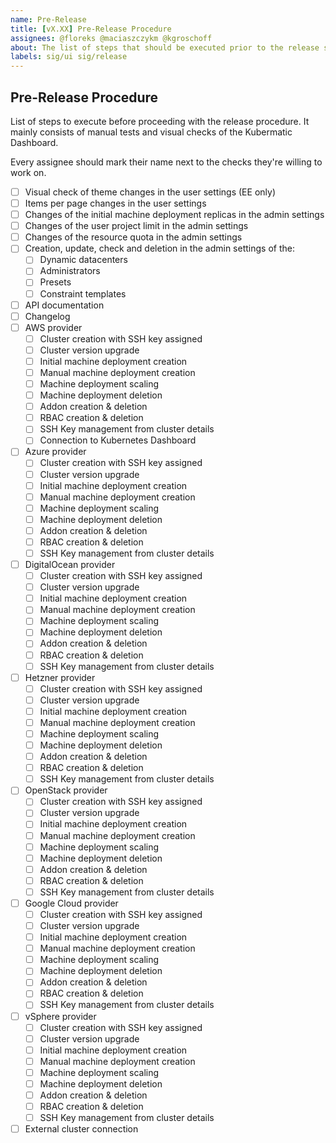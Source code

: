 ```yaml
---
name: Pre-Release
title: [vX.XX] Pre-Release Procedure
assignees: @floreks @maciaszczykm @kgroschoff
about: The list of steps that should be executed prior to the release step list 
labels: sig/ui sig/release
---
```


## Pre-Release Procedure
List of steps to execute before proceeding with the release procedure. It mainly consists of
manual tests and visual checks of the Kubermatic Dashboard.

Every assignee should mark their name next to the checks they're willing to work on.

- [ ] Visual check of theme changes in the user settings (EE only)
- [ ] Items per page changes in the user settings
- [ ] Changes of the initial machine deployment replicas in the admin settings
- [ ] Changes of the user project limit in the admin settings
- [ ] Changes of the resource quota in the admin settings
- [ ] Creation, update, check and deletion in the admin settings of the:
  - [ ] Dynamic datacenters
  - [ ] Administrators
  - [ ] Presets
  - [ ] Constraint templates
- [ ] API documentation
- [ ] Changelog
- [ ] AWS provider
  - [ ] Cluster creation with SSH key assigned
  - [ ] Cluster version upgrade
  - [ ] Initial machine deployment creation
  - [ ] Manual machine deployment creation
  - [ ] Machine deployment scaling
  - [ ] Machine deployment deletion
  - [ ] Addon creation & deletion
  - [ ] RBAC creation & deletion
  - [ ] SSH Key management from cluster details
  - [ ] Connection to Kubernetes Dashboard
- [ ] Azure provider
  - [ ] Cluster creation with SSH key assigned
  - [ ] Cluster version upgrade
  - [ ] Initial machine deployment creation
  - [ ] Manual machine deployment creation
  - [ ] Machine deployment scaling
  - [ ] Machine deployment deletion
  - [ ] Addon creation & deletion
  - [ ] RBAC creation & deletion
  - [ ] SSH Key management from cluster details
- [ ] DigitalOcean provider
  - [ ] Cluster creation with SSH key assigned
  - [ ] Cluster version upgrade
  - [ ] Initial machine deployment creation
  - [ ] Manual machine deployment creation
  - [ ] Machine deployment scaling
  - [ ] Machine deployment deletion
  - [ ] Addon creation & deletion
  - [ ] RBAC creation & deletion
  - [ ] SSH Key management from cluster details
- [ ] Hetzner provider
  - [ ] Cluster creation with SSH key assigned
  - [ ] Cluster version upgrade
  - [ ] Initial machine deployment creation
  - [ ] Manual machine deployment creation
  - [ ] Machine deployment scaling
  - [ ] Machine deployment deletion
  - [ ] Addon creation & deletion
  - [ ] RBAC creation & deletion
  - [ ] SSH Key management from cluster details
- [ ] OpenStack provider
  - [ ] Cluster creation with SSH key assigned
  - [ ] Cluster version upgrade
  - [ ] Initial machine deployment creation
  - [ ] Manual machine deployment creation
  - [ ] Machine deployment scaling
  - [ ] Machine deployment deletion
  - [ ] Addon creation & deletion
  - [ ] RBAC creation & deletion
  - [ ] SSH Key management from cluster details
- [ ] Google Cloud provider
  - [ ] Cluster creation with SSH key assigned
  - [ ] Cluster version upgrade
  - [ ] Initial machine deployment creation
  - [ ] Manual machine deployment creation
  - [ ] Machine deployment scaling
  - [ ] Machine deployment deletion
  - [ ] Addon creation & deletion
  - [ ] RBAC creation & deletion
  - [ ] SSH Key management from cluster details
- [ ] vSphere provider
  - [ ] Cluster creation with SSH key assigned
  - [ ] Cluster version upgrade
  - [ ] Initial machine deployment creation
  - [ ] Manual machine deployment creation
  - [ ] Machine deployment scaling
  - [ ] Machine deployment deletion
  - [ ] Addon creation & deletion
  - [ ] RBAC creation & deletion
  - [ ] SSH Key management from cluster details
- [ ] External cluster connection
